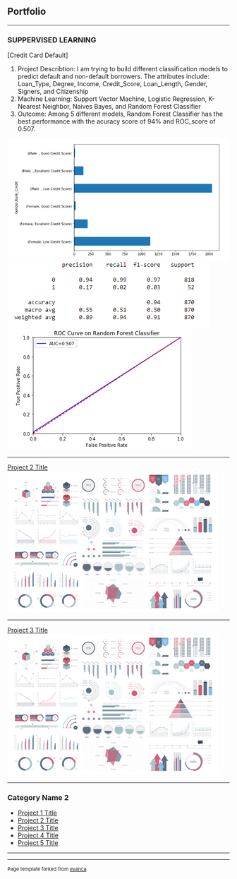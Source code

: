 ## Portfolio

---

### SUPPERVISED LEARNING 

[Credit Card Default]
1. Project Describtion: I am trying to build different classification models to predict default and non-default borrowers. The attributes include: Loan_Type, Degree, Income, Credit_Score, Loan_Length, Gender, Signers, and Citizenship
2. Machine Learning: Support Vector Machine, Logistic Regression, K-Nearest Neighbor, Naives Bayes, and Random Forest Classifier
3. Outcome: Among 5 different models, Random Forest Classifier has the best performance with the acuracy score of 94% and ROC_score of 0.507.
<img src="images/Rank Score.png?raw=true"/>
<img src="images/RF Score.png?raw=true"/>
<img src="images/RF ROC.png?raw=true"/>




---
[Project 2 Title](/pdf/sample_presentation.pdf)
<img src="images/dummy_thumbnail.jpg?raw=true"/>

---
[Project 3 Title](http://example.com/)
<img src="images/dummy_thumbnail.jpg?raw=true"/>

---

### Category Name 2

- [Project 1 Title](http://example.com/)
- [Project 2 Title](http://example.com/)
- [Project 3 Title](http://example.com/)
- [Project 4 Title](http://example.com/)
- [Project 5 Title](http://example.com/)

---




---
<p style="font-size:11px">Page template forked from <a href="https://github.com/evanca/quick-portfolio">evanca</a></p>
<!-- Remove above link if you don't want to attibute -->
